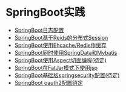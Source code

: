 # SpringBoot实践

+ [SpringBoot日志配置](https://github.com/superalsrk/springboot-practice/tree/master/springboot-demo-logback)
+ [SpringBoot基于Reids的分布式Session](https://github.com/superalsrk/springboot-practice/tree/master/springboot-demo-session-with-redis)
+ [SpringBoot使用Ehcache/Redis作缓存](https://github.com/superalsrk/springboot-practice/tree/master/springboot-demo-cache)
+ [SpringBoot同时使用SpringData和Mybatis](https://github.com/superalsrk/springboot-practice/tree/master/springboot-demo-jpa-mybatis)
+ [SpringBoot使用Aspect切面编程(待定)]()
+ [SpringBoot在FatJar模式下使用jsp](https://github.com/superalsrk/springboot-practice/tree/master/springboot-demo-jsp-by-jar)
+ [SpringBoot基础版springsecurity配置(待定)]()
+ [SpringBoot oauth2配置待定]()

